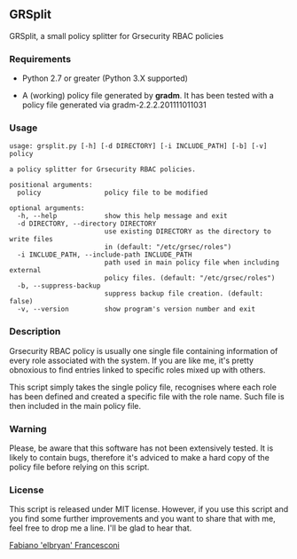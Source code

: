 GRSplit
----

GRSplit, a small policy splitter for Grsecurity RBAC policies

### Requirements

  * Python 2.7 or greater (Python 3.X supported)

  * A (working) policy file generated by **gradm**. It has been tested with a
    policy file generated via gradm-2.2.2.201111011031

### Usage

	usage: grsplit.py [-h] [-d DIRECTORY] [-i INCLUDE_PATH] [-b] [-v] policy

	a policy splitter for Grsecurity RBAC policies.

	positional arguments:
	  policy                policy file to be modified

	optional arguments:
	  -h, --help            show this help message and exit
	  -d DIRECTORY, --directory DIRECTORY
	                        use existing DIRECTORY as the directory to write files
	                        in (default: "/etc/grsec/roles")
	  -i INCLUDE_PATH, --include-path INCLUDE_PATH
	                        path used in main policy file when including external
	                        policy files. (default: "/etc/grsec/roles")
	  -b, --suppress-backup
	                        suppress backup file creation. (default: false)
	  -v, --version         show program's version number and exit	

### Description

Grsecurity RBAC policy is usually one single file containing information of every role
associated with the system. If you are like me, it's pretty obnoxious to find
entries linked to specific roles mixed up with others.

This script simply takes the single policy file, recognises where each role
has been defined and created a specific file with the role name. Such file is then
included in the main policy file.

### Warning

Please, be aware that this software has not been extensively tested. It is
likely to contain bugs, therefore it's adviced to make a hard copy of the policy
file before relying on this script.

### License

This script is released under MIT license.
However, if you use this script and you find some further improvements
and you want to share that with me, feel free to drop me a line. I'll be glad to hear that.

[Fabiano 'elbryan' Francesconi](http://blog.encomiabile.it)